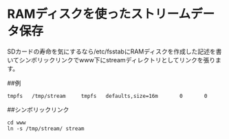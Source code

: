 # RAMディスクを使ったストリームデータ保存
SDカードの寿命を気にするなら/etc/fsstabにRAMディスクを作成した記述を書いてシンボリックリンクでwww下にstreamディレクトリとしてリンクを張ります。  

##例  
```
tmpfs   /tmp/stream     tmpfs   defaults,size=16m       0       0
```

##シンボリックリンク
```
cd www
ln -s /tmp/stream/ stream 
```